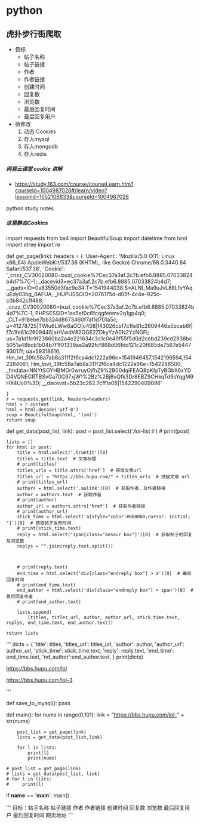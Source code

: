 # python
  ## 虎扑步行街爬取
  - 目标
    - 帖子名称
    - 帖子链接
    - 作者
    - 作者链接
    - 创建时间
    - 回复数
    - 浏览数
    - 最后回复时间
    - 最后回复用户
  - 待修改
    1. 动态 Cookies
    2. 存入mysql
    3. 存入mongodb
    4. 存入redis  
  
  
  
 ##### 网易云课堂 cookie 讲解
 - https://study.163.com/course/courseLearn.htm?courseId=1004987028#/learn/video?lessonId=1052108833&courseId=1004987028
 
  python study notes

 ##### 这里静态Cookies


import requests
from bs4 import BeautifulSoup
import datetime
from lxml import etree
import re


def get_page(link):
    headers = {
        'User-Agent': 'Mozilla/5.0 (X11; Linux x86_64) AppleWebKit/537.36 (KHTML, like Gecko) Chrome/68.0.3440.84 Safari/537.36',
        'Cookie': '_cnzz_CV30020080=buzi_cookie%7Cec37a3af.2c7b.efb6.8885.07033824b4d7%7C-1; _dacevid3=ec37a3af.2c7b.efb6.8885.07033824b4d7; __gads=ID=0a83550d3fac9e34:T=1541944038:S=ALNI_Ma9uJvL88LfvYAquEdy03bg_BAFUA; _HUPUSSOID=2076175d-d05f-4c4e-925c-c0b842c1f488; _cnzz_CV30020080=buzi_cookie%7Cec37a3af.2c7b.efb6.8885.07033824b4d7%7C-1; PHPSESSID=1as5ef0c6fcqgfenmv2q1gp4q0; _CLT=918ebe7bb324d8673460f7af1d701a5c; u=41278725|TWlu6LWw6aOO|c408|f43026cbf7c1fe81c2609446a5bceb6f|f7c1fe81c2609446|aHVwdV82OGE2ZDkyYzA0N2YzNGFi; us=7a1d1fc9f23860ba2a4e221634c3c1c0e49f55f5d0d2cebd239cd2938bc5051a48bcb1b04b7f1f01339ae2a92fcf868d06fdd121c20f685de7567e544793017f; ua=59318616; Hm_lvt_39fc58a7ab8a311f2f6ca4dc1222a96e=1541946457,1542196594,1542284061; Hm_lpvt_39fc58a7ab8a311f2f6ca4dc1222a96e=1542288500; _fmdata=NNYtSOYHBMOr0wruyOjfhZ9%2B00dqiFEAQ8pKfpTyBGbX6xYDD4VQNEGRTBSvGa70G97xjW1%2Bz%2BjBvQfk3Dr8EBZ9CHkqTd9sYqgM9HX4Uv0%3D; __dacevst=5b23c262.7cff1a08|1542290409096'

    }
    r = requests.get(link, headers=headers)
    html = r.content
    html = html.decode('utf-8')
    soup = BeautifulSoup(html, 'lxml')
    return soup


def get_data(post_list, link):
    post = post_list.select('.for-list li')
    # print(post)

    lists = []
    for html in post:
        title = html.select('.truetit')[0]
        titles = title.text  # 文章标题
        # print(titles)
        titles_urls = title.attrs['href']  # 获取文章url
        titles_url = "https://bbs.hupu.com/" + titles_urls  # 拼接文章 url
        # print(titles_url)
        authors = html.select('.aulink')[0]  # 获取作者，及作者链接
        author = authors.text  # 获取作者
        # print(author)
        author_url = authors.attrs['href']  # 获取作者链接
        # print(author_url)
        stick_time = html.select('a[style="color:#808080;cursor: initial; "]')[0]  # 获取帖子发布时间
        # print(stick_time.text)
        reply = html.select('span[class="ansour box"]')[0]  # 获取帖子的回复及浏览数
        replys = "".join(reply.text.split())



        # print(reply.text)
        end_time = html.select('div[class="endreply box"] > a')[0]  # 最后回复时间
        # print(end_time.text)
        end_author = html.select('div[class="endreply box"] > span')[0]  # 最后回复作者
        # print(end_author.text)

        lists.append(
            [titles, titles_url, author, author_url, stick_time.text, replys, end_time.text, end_author.text])

    return lists


'''
        dicts = {
            'title': titles,
            'titles_url': titles_url,
            'author': author,
            'author_url': author_url,
            'stick_time': stick_time.text,
            'reply': reply.text,
            'end_time': end_time.text,
            'nd_author':end_author.text,
        }
        print(dicts)



https://bbs.hupu.com/lol

https://bbs.hupu.com/lol-3



'''


def save_to_mysql():
    pass


def main():
    for nums in range(0,101):
        link = "https://bbs.hupu.com/lol-" + str(nums)

        post_list = get_page(link)
        lists = get_data(post_list,link)

        for l in lists:
            print(l)
            print(nums)

    # post_list = get_page(link)
    # lists = get_data(post_list, link)
    # for l in lists:
    #     print(l)


if __name__ == '__main__':
    main()






'''
目标：帖子名称
    帖子链接
    作者
    作者链接
    创建时间
    回复数
    浏览数
    最后回复用户
    最后回复时间
    网页地址
'''
